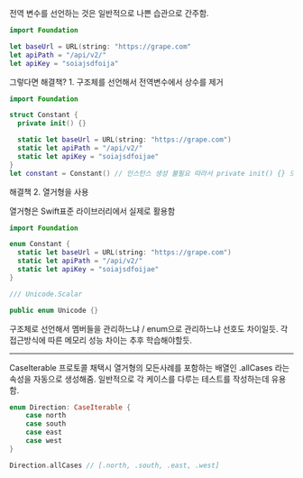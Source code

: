 전역 변수를 선언하는 것은 일반적으로 나쁜 습관으로 간주함.
```swift
import Foundation

let baseUrl = URL(string: "https://grape.com"
let apiPath = "/api/v2/"
let apiKey = "soiajsdfoija"
```

그렇다면 해결책? 1. 구조체를 선언해서 전역변수에서 상수를 제거
```swift
import Foundation

struct Constant {
  private init() {}

  static let baseUrl = URL(string: "https://grape.com")
  static let apiPath = "/api/v2/"
  static let apiKey = "soiajsdfoijae"
}
let constant = Constant() // 인스턴스 생성 불필요 따라서 private init() {} 으로 외부에서 인스턴스 생성 못하게 막음.
```

해결책 2. 열거형을 사용

열거형은 Swift표준 라이브러리에서 실제로 활용함
```swift
import Foundation

enum Constant {
  static let baseUrl = URL(string: "https://grape.com")
  static let apiPath = "/api/v2/"
  static let apiKey = "soiajsdfoijae"
}
```


```swift
/// Unicode.Scalar

public enum Unicode {} 

```

구조체로 선언해서 멤버들을 관리하느냐 / enum으로 관리하느냐 선호도 차이일듯. 각 접근방식에 따른 메모리 성능 차이는 추후 학습해야할듯.

----

CaseIterable 프로토콜 채택시 열거형의 모든사례를 포함하는 배열인 .allCases 라는 속성을 자동으로 생성해줌.
일반적으로 각 케이스를 다루는 테스트를 작성하는데 유용함.
```swift
enum Direction: CaseIterable {
    case north
    case south
    case east
    case west
}

Direction.allCases // [.north, .south, .east, .west]
```
